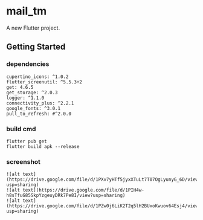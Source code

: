 # mail_tm

A new Flutter project.

## Getting Started

### dependencies

    cupertino_icons: ^1.0.2
    flutter_screenutil: ^5.5.3+2
    get: 4.6.5
    get_storage: ^2.0.3
    logger: ^1.1.0
    connectivity_plus: ^2.2.1
    google_fonts: ^3.0.1
    pull_to_refresh: #^2.0.0


### build cmd
    
    flutter pub get
    flutter build apk --release

### screenshot
    ![alt text](https://drive.google.com/file/d/1PXv7yHTf5jyxXTuLt7T07OgLyunyG_6D/view?usp=sharing)
    ![alt text](https://drive.google.com/file/d/1PIH4w-h8sTfuG85SkpYzgeuyDRk7Pe8I/view?usp=sharing)
    ![alt text](https://drive.google.com/file/d/1PZw0j6LiK2T2q5lH2BUxoKwuov64Esj4/view?usp=sharing)
